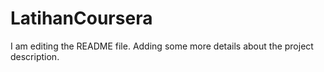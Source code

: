 # LatihanCoursera


I am editing the README file. Adding some more details about the project description.
